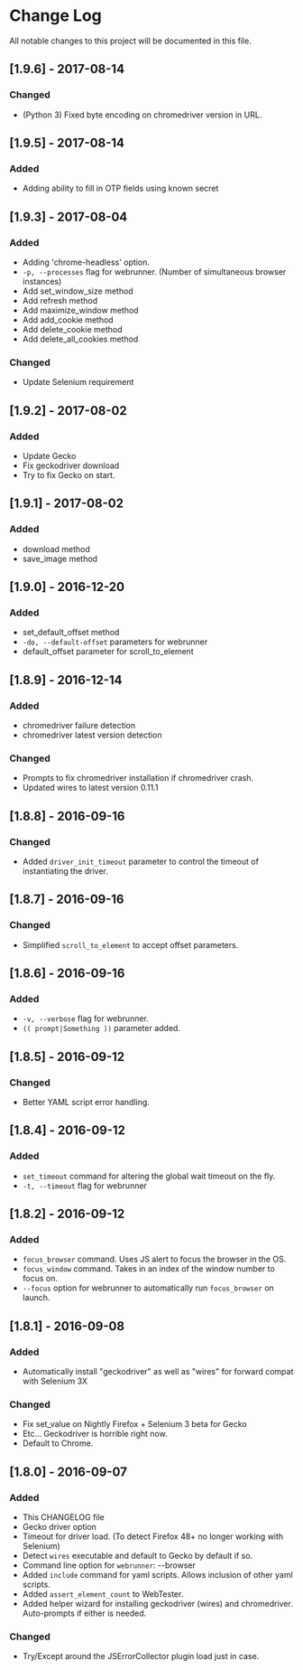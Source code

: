 # Change Log
All notable changes to this project will be documented in this file.

## [1.9.6] - 2017-08-14
### Changed
- (Python 3) Fixed byte encoding on chromedriver version in URL.

## [1.9.5] - 2017-08-14
### Added
- Adding ability to fill in OTP fields using known secret

## [1.9.3] - 2017-08-04
### Added
- Adding 'chrome-headless' option.
- `-p, --processes` flag for webrunner. (Number of simultaneous browser instances)
- Add set_window_size method
- Add refresh method
- Add maximize_window method
- Add add_cookie method
- Add delete_cookie method
- Add delete_all_cookies method

### Changed
- Update Selenium requirement

## [1.9.2] - 2017-08-02
### Added
- Update Gecko
- Fix geckodriver download
- Try to fix Gecko on start.

## [1.9.1] - 2017-08-02
### Added
- download method
- save_image method

## [1.9.0] - 2016-12-20
### Added
- set_default_offset method
- `-do, --default-offset` parameters for webrunner
- default_offset parameter for scroll_to_element

## [1.8.9] - 2016-12-14
### Added
- chromedriver failure detection
- chromedriver latest version detection

### Changed
- Prompts to fix chromedriver installation if chromedriver crash.
- Updated wires to latest version 0.11.1

## [1.8.8] - 2016-09-16
### Changed
- Added `driver_init_timeout` parameter to control the timeout of instantiating the driver.

## [1.8.7] - 2016-09-16
### Changed
- Simplified `scroll_to_element` to accept offset parameters.

## [1.8.6] - 2016-09-16
### Added
- `-v, --verbose` flag for webrunner.
- `(( prompt|Something ))` parameter added.

## [1.8.5] - 2016-09-12
### Changed
- Better YAML script error handling.

## [1.8.4] - 2016-09-12
### Added
- `set_timeout` command for altering the global wait timeout on the fly.
- `-t, --timeout` flag for webrunner

## [1.8.2] - 2016-09-12
### Added
- `focus_browser` command. Uses JS alert to focus the browser in the OS.
- `focus_window` command. Takes in an index of the window number to focus on.
- `--focus` option for webrunner to automatically run `focus_browser` on launch.

## [1.8.1] - 2016-09-08
### Added
- Automatically install "geckodriver" as well as "wires" for forward compat with Selenium 3X

### Changed
- Fix set_value on Nightly Firefox + Selenium 3 beta for Gecko
- Etc... Geckodriver is horrible right now.
- Default to Chrome.

## [1.8.0] - 2016-09-07
### Added
- This CHANGELOG file
- Gecko driver option
- Timeout for driver load. (To detect Firefox 48+ no longer working with Selenium)
- Detect `wires` executable and default to Gecko by default if so.
- Command line option for `webrunner`: --browser
- Added `include` command for yaml scripts. Allows inclusion of other yaml scripts.
- Added `assert_element_count` to WebTester.
- Added helper wizard for installing geckodriver (wires) and chromedriver. Auto-prompts if either is needed.

### Changed
- Try/Except around the JSErrorCollector plugin load just in case.
